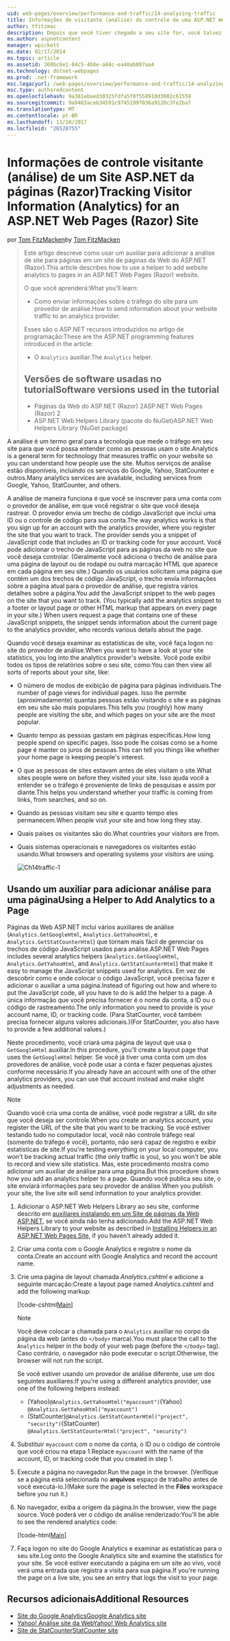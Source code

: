 ```yaml
---
uid: web-pages/overview/performance-and-traffic/14-analyzing-traffic
title: Informações de visitante (análise) do controle de uma ASP.NET Web Pages (Razor) Site | Microsoft Docs
author: tfitzmac
description: Depois que você tiver chegado a seu site for, você talvez queira analisar o tráfego do site.
ms.author: aspnetcontent
manager: wpickett
ms.date: 02/17/2014
ms.topic: article
ms.assetid: 360bc6e1-84c5-4b8e-a84c-ea48ab807aa4
ms.technology: dotnet-webpages
ms.prod: .net-framework
msc.legacyurl: /web-pages/overview/performance-and-traffic/14-analyzing-traffic
msc.type: authoredcontent
ms.openlocfilehash: 9a381ebaed30325fdfa5f0f558910d3002c61559
ms.sourcegitcommit: 9a9483aceb34591c97451997036a9120c3fe2baf
ms.translationtype: MT
ms.contentlocale: pt-BR
ms.lasthandoff: 11/10/2017
ms.locfileid: "26528755"
---
```

<a name="tracking-visitor-information-analytics-for-an-aspnet-web-pages-razor-site"></a><span data-ttu-id="7ce74-103">Informações de controle visitante (análise) de um Site ASP.NET da páginas (Razor)</span><span class="sxs-lookup"><span data-stu-id="7ce74-103">Tracking Visitor Information (Analytics) for an ASP.NET Web Pages (Razor) Site</span></span>
====================
<span data-ttu-id="7ce74-104">por [Tom FitzMacken](https://github.com/tfitzmac)</span><span class="sxs-lookup"><span data-stu-id="7ce74-104">by [Tom FitzMacken](https://github.com/tfitzmac)</span></span>

> <span data-ttu-id="7ce74-105">Este artigo descreve como usar um auxiliar para adicionar a análise de site para páginas em um site de páginas da Web do ASP.NET (Razor).</span><span class="sxs-lookup"><span data-stu-id="7ce74-105">This article describes how to use a helper to add website analytics to pages in an ASP.NET Web Pages (Razor) website.</span></span>
> 
> <span data-ttu-id="7ce74-106">O que você aprenderá:</span><span class="sxs-lookup"><span data-stu-id="7ce74-106">What you'll learn:</span></span>
> 
> - <span data-ttu-id="7ce74-107">Como enviar informações sobre o tráfego do site para um provedor de análise.</span><span class="sxs-lookup"><span data-stu-id="7ce74-107">How to send information about your website traffic to an analytics provider.</span></span>
> 
> <span data-ttu-id="7ce74-108">Esses são o ASP.NET recursos introduzidos no artigo de programação:</span><span class="sxs-lookup"><span data-stu-id="7ce74-108">These are the ASP.NET programming features introduced in the article:</span></span>
> 
> - <span data-ttu-id="7ce74-109">O `Analytics` auxiliar.</span><span class="sxs-lookup"><span data-stu-id="7ce74-109">The `Analytics` helper.</span></span>
>   
> 
> ## <a name="software-versions-used-in-the-tutorial"></a><span data-ttu-id="7ce74-110">Versões de software usadas no tutorial</span><span class="sxs-lookup"><span data-stu-id="7ce74-110">Software versions used in the tutorial</span></span>
> 
> 
> - <span data-ttu-id="7ce74-111">Páginas da Web do ASP.NET (Razor) 2</span><span class="sxs-lookup"><span data-stu-id="7ce74-111">ASP.NET Web Pages (Razor) 2</span></span>
> - <span data-ttu-id="7ce74-112">ASP.NET Web Helpers Library (pacote do NuGet)</span><span class="sxs-lookup"><span data-stu-id="7ce74-112">ASP.NET Web Helpers Library (NuGet package)</span></span>


<span data-ttu-id="7ce74-113">A análise é um termo geral para a tecnologia que mede o tráfego em seu site para que você possa entender como as pessoas usam o site.</span><span class="sxs-lookup"><span data-stu-id="7ce74-113">Analytics is a general term for technology that measures traffic on your website so you can understand how people use the site.</span></span> <span data-ttu-id="7ce74-114">Muitos serviços de análise estão disponíveis, incluindo os serviços do Google, Yahoo, StatCounter e outros.</span><span class="sxs-lookup"><span data-stu-id="7ce74-114">Many analytics services are available, including services from Google, Yahoo, StatCounter, and others.</span></span>

<span data-ttu-id="7ce74-115">A análise de maneira funciona é que você se inscrever para uma conta com o provedor de análise, em que você registrar o site que você deseja rastrear. O provedor envia um trecho de código JavaScript que inclui uma ID ou o controle de código para sua conta.</span><span class="sxs-lookup"><span data-stu-id="7ce74-115">The way analytics works is that you sign up for an account with the analytics provider, where you register the site that you want to track. The provider sends you a snippet of JavaScript code that includes an ID or tracking code for your account.</span></span> <span data-ttu-id="7ce74-116">Você pode adicionar o trecho de JavaScript para as páginas da web no site que você deseja controlar. (Geralmente você adiciona o trecho de análise para uma página de layout ou de rodapé ou outra marcação HTML que aparece em cada página em seu site.) Quando os usuários solicitam uma página que contém um dos trechos de código JavaScript, o trecho envia informações sobre a página atual para o provedor de análise, que registra vários detalhes sobre a página.</span><span class="sxs-lookup"><span data-stu-id="7ce74-116">You add the JavaScript snippet to the web pages on the site that you want to track. (You typically add the analytics snippet to a footer or layout page or other HTML markup that appears on every page in your site.) When users request a page that contains one of these JavaScript snippets, the snippet sends information about the current page to the analytics provider, who records various details about the page.</span></span>

<span data-ttu-id="7ce74-117">Quando você deseja examinar as estatísticas de site, você faça logon no site do provedor de análise.</span><span class="sxs-lookup"><span data-stu-id="7ce74-117">When you want to have a look at your site statistics, you log into the analytics provider's website.</span></span> <span data-ttu-id="7ce74-118">Você pode exibir todos os tipos de relatórios sobre o seu site, como:</span><span class="sxs-lookup"><span data-stu-id="7ce74-118">You can then view all sorts of reports about your site, like:</span></span>

- <span data-ttu-id="7ce74-119">O número de modos de exibição de página para páginas individuais.</span><span class="sxs-lookup"><span data-stu-id="7ce74-119">The number of page views for individual pages.</span></span> <span data-ttu-id="7ce74-120">Isso lhe permite (aproximadamente) quantas pessoas estão visitando o site e as páginas em seu site são mais populares.</span><span class="sxs-lookup"><span data-stu-id="7ce74-120">This tells you (roughly) how many people are visiting the site, and which pages on your site are the most popular.</span></span>
- <span data-ttu-id="7ce74-121">Quanto tempo as pessoas gastam em páginas específicas.</span><span class="sxs-lookup"><span data-stu-id="7ce74-121">How long people spend on specific pages.</span></span> <span data-ttu-id="7ce74-122">Isso pode lhe coisas como se a home page é manter os juros de pessoas.</span><span class="sxs-lookup"><span data-stu-id="7ce74-122">This can tell you things like whether your home page is keeping people's interest.</span></span>
- <span data-ttu-id="7ce74-123">O que as pessoas de sites estavam antes de eles visitam o site.</span><span class="sxs-lookup"><span data-stu-id="7ce74-123">What sites people were on before they visited your site.</span></span> <span data-ttu-id="7ce74-124">Isso ajuda você a entender se o tráfego é proveniente de links de pesquisas e assim por diante.</span><span class="sxs-lookup"><span data-stu-id="7ce74-124">This helps you understand whether your traffic is coming from links, from searches, and so on.</span></span>
- <span data-ttu-id="7ce74-125">Quando as pessoas visitam seu site e quanto tempo eles permanecem.</span><span class="sxs-lookup"><span data-stu-id="7ce74-125">When people visit your site and how long they stay.</span></span>
- <span data-ttu-id="7ce74-126">Quais países os visitantes são do.</span><span class="sxs-lookup"><span data-stu-id="7ce74-126">What countries your visitors are from.</span></span>
- <span data-ttu-id="7ce74-127">Quais sistemas operacionais e navegadores os visitantes estão usando.</span><span class="sxs-lookup"><span data-stu-id="7ce74-127">What browsers and operating systems your visitors are using.</span></span>

    ![Ch14traffic-1](14-analyzing-traffic/_static/image1.jpg)

## <a name="using-a-helper-to-add-analytics-to-a-page"></a><span data-ttu-id="7ce74-129">Usando um auxiliar para adicionar análise para uma página</span><span class="sxs-lookup"><span data-stu-id="7ce74-129">Using a Helper to Add Analytics to a Page</span></span>

<span data-ttu-id="7ce74-130">Páginas da Web ASP.NET inclui vários auxiliares de análise (`Analytics.GetGoogleHtml`, `Analytics.GetYahooHtml`, e `Analytics.GetStatCounterHtml`) que tornam mais fácil de gerenciar os trechos de código JavaScript usados para análise.</span><span class="sxs-lookup"><span data-stu-id="7ce74-130">ASP.NET Web Pages includes several analytics helpers (`Analytics.GetGoogleHtml`, `Analytics.GetYahooHtml`, and `Analytics.GetStatCounterHtml`) that make it easy to manage the JavaScript snippets used for analytics.</span></span> <span data-ttu-id="7ce74-131">Em vez de descobrir como e onde colocar o código JavaScript, você precisa fazer é adicionar o auxiliar a uma página.</span><span class="sxs-lookup"><span data-stu-id="7ce74-131">Instead of figuring out how and where to put the JavaScript code, all you have to do is add the helper to a page.</span></span> <span data-ttu-id="7ce74-132">A única informação que você precisa fornecer é o nome da conta, a ID ou o código de rastreamento.</span><span class="sxs-lookup"><span data-stu-id="7ce74-132">The only information you need to provide is your account name, ID, or tracking code.</span></span> <span data-ttu-id="7ce74-133">(Para StatCounter, você também precisa fornecer alguns valores adicionais.)</span><span class="sxs-lookup"><span data-stu-id="7ce74-133">(For StatCounter, you also have to provide a few additional values.)</span></span>

<span data-ttu-id="7ce74-134">Neste procedimento, você criará uma página de layout que usa o `GetGoogleHtml` auxiliar.</span><span class="sxs-lookup"><span data-stu-id="7ce74-134">In this procedure, you'll create a layout page that uses the `GetGoogleHtml` helper.</span></span> <span data-ttu-id="7ce74-135">Se você já tiver uma conta com um dos provedores de análise, você pode usar a conta e fazer pequenas ajustes conforme necessário.</span><span class="sxs-lookup"><span data-stu-id="7ce74-135">If you already have an account with one of the other analytics providers, you can use that account instead and make slight adjustments as needed.</span></span>

> [!NOTE]
> <span data-ttu-id="7ce74-136">Quando você cria uma conta de análise, você pode registrar a URL do site que você deseja ser controle.</span><span class="sxs-lookup"><span data-stu-id="7ce74-136">When you create an analytics account, you register the URL of the site that you want to be tracking.</span></span> <span data-ttu-id="7ce74-137">Se você estiver testando tudo no computador local, você não controle tráfego real (somente do tráfego é você), portanto, não será capaz de registro e exibir estatísticas de site.</span><span class="sxs-lookup"><span data-stu-id="7ce74-137">If you're testing everything on your local computer, you won't be tracking actual traffic (the only traffic is you), so you won't be able to record and view site statistics.</span></span> <span data-ttu-id="7ce74-138">Mas, este procedimento mostra como adicionar um auxiliar de análise para uma página.</span><span class="sxs-lookup"><span data-stu-id="7ce74-138">But this procedure shows how you add an analytics helper to a page.</span></span> <span data-ttu-id="7ce74-139">Quando você publica seu site, o site enviará informações para seu provedor de análise.</span><span class="sxs-lookup"><span data-stu-id="7ce74-139">When you publish your site, the live site will send information to your analytics provider.</span></span>


1. <span data-ttu-id="7ce74-140">Adicionar o ASP.NET Web Helpers Library ao seu site, conforme descrito em [auxiliares instalando em um Site de páginas da Web ASP.NET](https://go.microsoft.com/fwlink/?LinkId=252372), se você ainda não tenha adicionado.</span><span class="sxs-lookup"><span data-stu-id="7ce74-140">Add the ASP.NET Web Helpers Library to your website as described in [Installing Helpers in an ASP.NET Web Pages Site](https://go.microsoft.com/fwlink/?LinkId=252372), if you haven't already added it.</span></span>
2. <span data-ttu-id="7ce74-141">Criar uma conta com o Google Analytics e registre o nome da conta.</span><span class="sxs-lookup"><span data-stu-id="7ce74-141">Create an account with Google Analytics and record the account name.</span></span>
3. <span data-ttu-id="7ce74-142">Crie uma página de layout chamada *Analytics.cshtml* e adicione a seguinte marcação:</span><span class="sxs-lookup"><span data-stu-id="7ce74-142">Create a layout page named *Analytics.cshtml* and add the following markup:</span></span>

    [!code-cshtml[Main](14-analyzing-traffic/samples/sample1.cshtml)]

    > [!NOTE]
    > <span data-ttu-id="7ce74-143">Você deve colocar a chamada para o `Analytics` auxiliar no corpo da página da web (antes do `</body>` marca).</span><span class="sxs-lookup"><span data-stu-id="7ce74-143">You must place the call to the `Analytics` helper in the body of your web page (before the `</body>` tag).</span></span> <span data-ttu-id="7ce74-144">Caso contrário, o navegador não pode executar o script.</span><span class="sxs-lookup"><span data-stu-id="7ce74-144">Otherwise, the browser will not run the script.</span></span>

    <span data-ttu-id="7ce74-145">Se você estiver usando um provedor de análise diferente, use um dos seguintes auxiliares:</span><span class="sxs-lookup"><span data-stu-id="7ce74-145">If you're using a different analytics provider, use one of the following helpers instead:</span></span>

    - <span data-ttu-id="7ce74-146">(Yahoo)`@Analytics.GetYahooHtml("myaccount")`</span><span class="sxs-lookup"><span data-stu-id="7ce74-146">(Yahoo) `@Analytics.GetYahooHtml("myaccount")`</span></span>
    - <span data-ttu-id="7ce74-147">(StatCounter)`@Analytics.GetStatCounterHtml("project", "security")`</span><span class="sxs-lookup"><span data-stu-id="7ce74-147">(StatCounter) `@Analytics.GetStatCounterHtml("project", "security")`</span></span>
4. <span data-ttu-id="7ce74-148">Substituir `myaccount` com o nome da conta, o ID ou o código de controle que você criou na etapa 1.</span><span class="sxs-lookup"><span data-stu-id="7ce74-148">Replace `myaccount` with the name of the account, ID, or tracking code that you created in step 1.</span></span>
5. <span data-ttu-id="7ce74-149">Execute a página no navegador.</span><span class="sxs-lookup"><span data-stu-id="7ce74-149">Run the page in the browser.</span></span> <span data-ttu-id="7ce74-150">(Verifique se a página está selecionada no **arquivos** espaço de trabalho antes de você executá-lo.)</span><span class="sxs-lookup"><span data-stu-id="7ce74-150">(Make sure the page is selected in the **Files** workspace before you run it.)</span></span>
6. <span data-ttu-id="7ce74-151">No navegador, exiba a origem da página.</span><span class="sxs-lookup"><span data-stu-id="7ce74-151">In the browser, view the page source.</span></span> <span data-ttu-id="7ce74-152">Você poderá ver o código de análise renderizado:</span><span class="sxs-lookup"><span data-stu-id="7ce74-152">You'll be able to see the rendered analytics code:</span></span>

    [!code-html[Main](14-analyzing-traffic/samples/sample2.html)]
7. <span data-ttu-id="7ce74-153">Faça logon no site do Google Analytics e examinar as estatísticas para o seu site.</span><span class="sxs-lookup"><span data-stu-id="7ce74-153">Log onto the Google Analytics site and examine the statistics for your site.</span></span> <span data-ttu-id="7ce74-154">Se você estiver executando a página em um site ao vivo, você verá uma entrada que registra a visita para sua página.</span><span class="sxs-lookup"><span data-stu-id="7ce74-154">If you're running the page on a live site, you see an entry that logs the visit to your page.</span></span>

<a id="Additional_Resources"></a>
## <a name="additional-resources"></a><span data-ttu-id="7ce74-155">Recursos adicionais</span><span class="sxs-lookup"><span data-stu-id="7ce74-155">Additional Resources</span></span>

- [<span data-ttu-id="7ce74-156">Site do Google Analytics</span><span class="sxs-lookup"><span data-stu-id="7ce74-156">Google Analytics site</span></span>](https://www.google.com/analytics/)
- [<span data-ttu-id="7ce74-157">Yahoo! Análise site da Web</span><span class="sxs-lookup"><span data-stu-id="7ce74-157">Yahoo! Web Analytics site</span></span>](http://help.yahoo.com/l/us/yahoo/ywa/)
- [<span data-ttu-id="7ce74-158">Site de StatCounter</span><span class="sxs-lookup"><span data-stu-id="7ce74-158">StatCounter site</span></span>](http://statcounter.com/)
